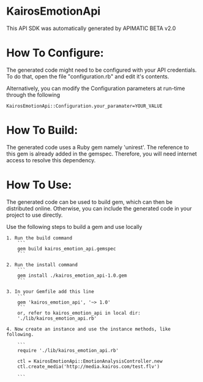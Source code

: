 KairosEmotionApi
=================
This API SDK was automatically generated by APIMATIC BETA v2.0

How To Configure:
=================
The generated code might need to be configured with your API credentials. To do that,
open the file "configuration.rb" and edit it's contents.

Alternatively, you can modify the Configuration parameters at run-time through the following
```
KairosEmotionApi::Configuration.your_paramater=YOUR_VALUE
```

How To Build: 
=============
The generated code uses a Ruby gem namely 'unirest'. The reference to this gem is
already added in the gemspec. Therefore, you will need internet access to resolve
this dependency.

How To Use:
===========
The generated code can be used to build gem, which can then be distributed online.
Otherwise, you can include the generated code in your project to use directly.

Use the following steps to build a gem and use locally

    1. Run the build command
        ```
        gem build kairos_emotion_api.gemspec
        ```

    2. Run the install command  
        ```
        gem install ./kairos_emotion_api-1.0.gem
        ```

    3. In your Gemfile add this line
        ```
        gem 'kairos_emotion_api', '~> 1.0'
        ```
        or, refer to kairos_emotion_api in local dir: 
        './lib/kairos_emotion_api.rb'

    4. Now create an instance and use the instance methods, like following.

        ```
        require './lib/kairos_emotion_api.rb'

        ctl = KairosEmotionApi::EmotionAnalysisController.new
        ctl.create_media('http://media.kairos.com/test.flv')

        ```
